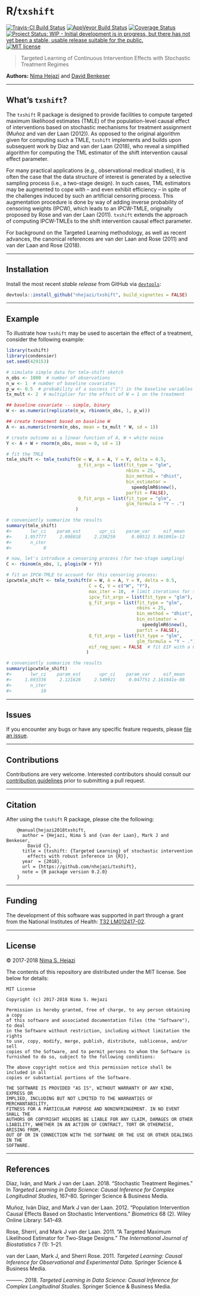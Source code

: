 
<!-- README.md is generated from README.Rmd. Please edit that file -->

# R/`txshift`

[![Travis-CI Build
Status](https://travis-ci.org/nhejazi/txshift.svg?branch=master)](https://travis-ci.org/nhejazi/txshift)
[![AppVeyor Build
Status](https://ci.appveyor.com/api/projects/status/github/nhejazi/txshift?branch=master&svg=true)](https://ci.appveyor.com/project/nhejazi/txshift)
[![Coverage
Status](https://img.shields.io/codecov/c/github/nhejazi/txshift/master.svg)](https://codecov.io/github/nhejazi/txshift?branch=master)
[![Project Status: WIP - Initial development is in progress, but there
has not yet been a stable, usable release suitable for the
public.](http://www.repostatus.org/badges/latest/wip.svg)](http://www.repostatus.org/#wip)
[![MIT
license](http://img.shields.io/badge/license-MIT-brightgreen.svg)](http://opensource.org/licenses/MIT)

> Targeted Learning of Continuous Intervention Effects with Stochastic
> Treatment Regimes

**Authors:** [Nima Hejazi](https://nimahejazi.org) and [David
Benkeser](https://www.benkeserstatistics.com/)

-----

## What’s `txshift`?

The `txshift` R package is designed to provide facilities to compute
targeted maximum likelihood estimates (TMLE) of the population-level
causal effect of interventions based on stochastic mechanisms for
treatment assignment (Muñoz and van der Laan (2012)). As opposed to the
original algorithm given for computing such a TMLE, `txshift` implements
and builds upon subsequent work by Díaz and van der Laan (2018), who
reveal a simplified algorithm for computing the TML estimator of the
shift intervention causal effect parameter.

For many practical applications (e.g., observational medical studies),
it is often the case that the data structure of interest is generated by
a selective sampling process (i.e., a two-stage design). In such cases,
TML estimators may be augmented to cope with – and even exhibit
efficiency – in spite of the challenges induced by such an artificial
censoring process. This augmentation procedure is done by way of adding
inverse probability of censoring weights (IPCW), which leads to an
IPCW-TMLE, originally proposed by Rose and van der Laan (2011).
`txshift` extends the approach of computing IPCW-TMLEs to the shift
intervention causal effect parameter.

For background on the Targeted Learning methodology, as well as recent
advances, the canonical references are van der Laan and Rose (2011) and
van der Laan and Rose (2018).

-----

## Installation

Install the most recent *stable release* from GitHub via
[`devtools`](https://www.rstudio.com/products/rpackages/devtools/):

``` r
devtools::install_github("nhejazi/txshift", build_vignettes = FALSE)
```

-----

## Example

To illustrate how `txshift` may be used to ascertain the effect of a
treatment, consider the following example:

``` r
library(txshift)
library(condensier)
set.seed(429153)

# simulate simple data for tmle-shift sketch
n_obs <- 1000  # number of observations
n_w <- 1  # number of baseline covariates
p_w <- 0.5  # probability of a success ("1") in the baseline variables
tx_mult <- 2  # multiplier for the effect of W = 1 on the treatment

## baseline covariate -- simple, binary
W <- as.numeric(replicate(n_w, rbinom(n_obs, 1, p_w)))

## create treatment based on baseline W
A <- as.numeric(rnorm(n_obs, mean = tx_mult * W, sd = 1))

# create outcome as a linear function of A, W + white noise
Y <- A + W + rnorm(n_obs, mean = 0, sd = 1)

# fit the TMLE
tmle_shift <- tmle_txshift(W = W, A = A, Y = Y, delta = 0.5,
                           g_fit_args = list(fit_type = "glm",
                                             nbins = 25,
                                             bin_method = "dhist",
                                             bin_estimator =
                                               speedglmR6$new(),
                                             parfit = FALSE),
                           Q_fit_args = list(fit_type = "glm",
                                             glm_formula = "Y ~ .")
                          )

# conveniently summarize the results
summary(tmle_shift)
#>       lwr_ci    param_est       upr_ci    param_var     eif_mean 
#>     1.957777     2.098018     2.238259      0.00512 3.961091e-12 
#>       n_iter 
#>            0

# now, let's introduce a censoring process (for two-stage sampling)
C <- rbinom(n_obs, 1, plogis(W + Y))

# fit an IPCW-TMLE to account for this censoring process:
ipcwtmle_shift <- tmle_txshift(W = W, A = A, Y = Y, delta = 0.5,
                               C = C, V = c("W", "Y"),
                               max_iter = 10,  # limit iterations for speed
                               ipcw_fit_args = list(fit_type = "glm"),
                               g_fit_args = list(fit_type = "glm",
                                                 nbins = 25,
                                                 bin_method = "dhist",
                                                 bin_estimator =
                                                   speedglmR6$new(),
                                                 parfit = FALSE),
                               Q_fit_args = list(fit_type = "glm",
                                                 glm_formula = "Y ~ ."),
                               eif_reg_spec = FALSE  # fit EIF with a GLM
                              )

# conveniently summarize the results
summary(ipcwtmle_shift)
#>       lwr_ci    param_est       upr_ci    param_var     eif_mean 
#>     1.693336     2.121628     2.549921     0.047751 2.161841e-08 
#>       n_iter 
#>           10
```

-----

## Issues

If you encounter any bugs or have any specific feature requests, please
[file an issue](https://github.com/nhejazi/txshift/issues).

-----

## Contributions

Contributions are very welcome. Interested contributors should consult
our [contribution
guidelines](https://github.com/nhejazi/txshift/blob/master/CONTRIBUTING.md)
prior to submitting a pull request.

-----

## Citation

After using the `txshift` R package, please cite the following:

``` 
    @manual{hejazi2018txshift,
      author = {Hejazi, Nima S and {van der Laan}, Mark J and Benkeser,
        David C},
      title = {txshift: {Targeted Learning} of stochastic intervention
        effects with robust inference in {R}},
      year  = {2018},
      url = {https://github.com/nhejazi/txshift},
      note = {R package version 0.2.0}
    }
```

-----

## Funding

The development of this software was supported in part through a grant
from the National Institutes of Health: [T32
LM012417-02](https://projectreporter.nih.gov/project_info_description.cfm?aid=9248418&icde=37849831&ddparam=&ddvalue=&ddsub=&cr=1&csb=default&cs=ASC&pball=).

-----

## License

© 2017-2018 [Nima S. Hejazi](https://nimahejazi.org)

The contents of this repository are distributed under the MIT license.
See below for details:

    MIT License
    
    Copyright (c) 2017-2018 Nima S. Hejazi
    
    Permission is hereby granted, free of charge, to any person obtaining a copy
    of this software and associated documentation files (the "Software"), to deal
    in the Software without restriction, including without limitation the rights
    to use, copy, modify, merge, publish, distribute, sublicense, and/or sell
    copies of the Software, and to permit persons to whom the Software is
    furnished to do so, subject to the following conditions:
    
    The above copyright notice and this permission notice shall be included in all
    copies or substantial portions of the Software.
    
    THE SOFTWARE IS PROVIDED "AS IS", WITHOUT WARRANTY OF ANY KIND, EXPRESS OR
    IMPLIED, INCLUDING BUT NOT LIMITED TO THE WARRANTIES OF MERCHANTABILITY,
    FITNESS FOR A PARTICULAR PURPOSE AND NONINFRINGEMENT. IN NO EVENT SHALL THE
    AUTHORS OR COPYRIGHT HOLDERS BE LIABLE FOR ANY CLAIM, DAMAGES OR OTHER
    LIABILITY, WHETHER IN AN ACTION OF CONTRACT, TORT OR OTHERWISE, ARISING FROM,
    OUT OF OR IN CONNECTION WITH THE SOFTWARE OR THE USE OR OTHER DEALINGS IN THE
    SOFTWARE.

-----

## References

<div id="refs" class="references">

<div id="ref-diaz2018stochastic">

Díaz, Iván, and Mark J van der Laan. 2018. “Stochastic Treatment
Regimes.” In *Targeted Learning in Data Science: Causal Inference for
Complex Longitudinal Studies*, 167–80. Springer Science & Business
Media.

</div>

<div id="ref-munoz2012population">

Muñoz, Iván Díaz, and Mark J van der Laan. 2012. “Population
Intervention Causal Effects Based on Stochastic Interventions.”
*Biometrics* 68 (2). Wiley Online Library: 541–49.

</div>

<div id="ref-rose2011targeted2sd">

Rose, Sherri, and Mark J van der Laan. 2011. “A Targeted Maximum
Likelihood Estimator for Two-Stage Designs.” *The International Journal
of Biostatistics* 7 (1): 1–21.

</div>

<div id="ref-vdl2011targeted">

van der Laan, Mark J, and Sherri Rose. 2011. *Targeted Learning: Causal
Inference for Observational and Experimental Data*. Springer Science &
Business Media.

</div>

<div id="ref-vdl2018targeted">

———. 2018. *Targeted Learning in Data Science: Causal Inference for
Complex Longitudinal Studies*. Springer Science & Business Media.

</div>

</div>
